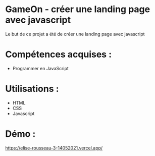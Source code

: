 # GameOn - créer une landing page avec javascript
Le but de ce projet a été de créer une landing page avec javascript

# Compétences acquises :
- Programmer en JavaScript

# Utilisations : 
- HTML
- CSS
- Javascript

# Démo :
https://elise-rousseau-3-14052021.vercel.app/